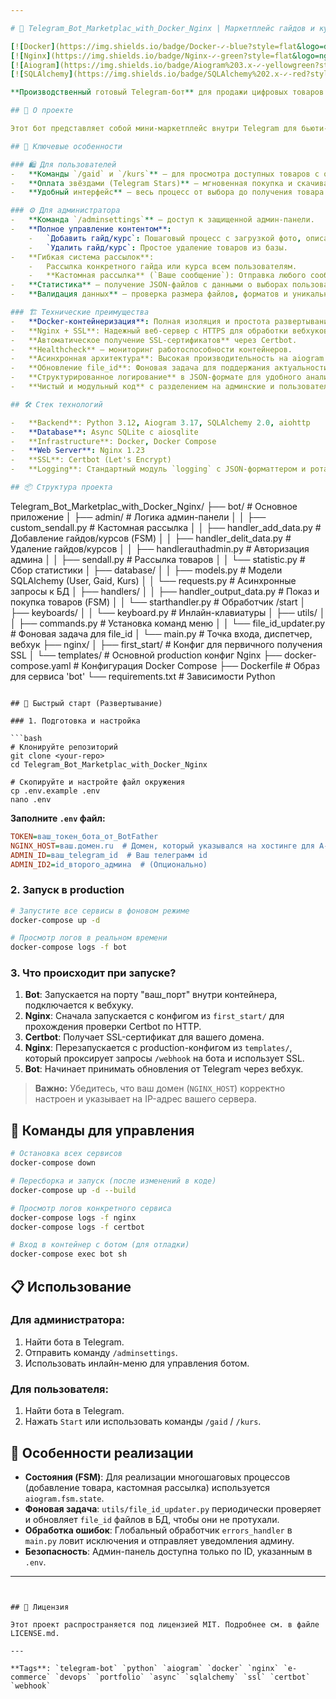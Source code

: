 ```yaml
---

# 🤖 Telegram_Bot_Marketplac_with_Docker_Nginx | Маркетплейс гайдов и курсов в Telegram

[![Docker](https://img.shields.io/badge/Docker-✓-blue?style=flat&logo=docker)](https://www.docker.com/)
[![Nginx](https://img.shields.io/badge/Nginx-✓-green?style=flat&logo=nginx)](https://nginx.org/)
[![Aiogram](https://img.shields.io/badge/Aiogram%203.x-✓-yellowgreen?style=flat)](https://docs.aiogram.dev/)
[![SQLAlchemy](https://img.shields.io/badge/SQLAlchemy%202.x-✓-red?style=flat)](https://www.sqlalchemy.org/)

**Производственный готовый Telegram-бот** для продажи цифровых товаров (гайдов и курсов) с полноценной админ-панелью, рассылками и статистикой. Развертывается в Docker с Nginx и SSL-сертификатом.

## 🌟 О проекте

Этот бот представляет собой мини-маркетплейс внутри Telegram для бьюти-сферы. Пользователи могут просматривать и покупать гайды и курсы, а администраторы — управлять контентом, проводить рассылки и отслеживать статистику через удобное меню.

## 🚀 Ключевые особенности

### 🛍️ Для пользователей
-   **Команды `/gaid` и `/kurs`** — для просмотра доступных товаров с описанием и ценой.
-   **Оплата звёздами (Telegram Stars)** — мгновенная покупка и скачивание прямо в чате.
-   **Удобный интерфейс** — весь процесс от выбора до получения товара происходит не выходя из Telegram.

### ⚙️ Для администратора
-   **Команда `/adminsettings`** — доступ к защищенной админ-панели.
-   **Полное управление контентом**:
    -   `Добавить гайд/курс`: Пошаговый процесс с загрузкой фото, описания, файла и установкой цены.
    -   `Удалить гайд/курс`: Простое удаление товаров из базы.
-   **Гибкая система рассылок**:
    -   Рассылка конкретного гайда или курса всем пользователям.
    -   **Кастомная рассылка** (`Ваше сообщение`): Отправка любого сообщения или медиафайла (текст, фото, видео, документ, GIF, стикер).
-   **Статистика** — получение JSON-файлов с данными о выборах пользователей.
-   **Валидация данных** — проверка размера файлов, форматов и уникальности названий при добавлении.

### 🏗️ Технические преимущества
-   **Docker-контейнеризация**: Полная изоляция и простота развертывания.
-   **Nginx + SSL**: Надежный веб-сервер с HTTPS для обработки вебхуков.
-   **Автоматическое получение SSL-сертификатов** через Certbot.
-   **Healthcheck** — мониторинг работоспособности контейнеров.
-   **Асинхронная архитектура**: Высокая производительность на aiogram 3.x и SQLAlchemy 2.0.
-   **Обновление file_id**: Фоновая задача для поддержания актуальности file_id файлов в Telegram.
-   **Структурированное логирование** в JSON-формате для удобного анализа.
-   **Чистый и модульный код** с разделением на админские и пользовательские обработчики.

## 🛠 Стек технологий

-   **Backend**: Python 3.12, Aiogram 3.17, SQLAlchemy 2.0, aiohttp
-   **Database**: Async SQLite с aiosqlite
-   **Infrastructure**: Docker, Docker Compose
-   **Web Server**: Nginx 1.23
-   **SSL**: Certbot (Let's Encrypt)
-   **Logging**: Стандартный модуль `logging` с JSON-форматтером и ротацией файлов.

## 📦 Структура проекта

```
Telegram_Bot_Marketplac_with_Docker_Nginx/
├── bot/                               # Основное приложение
│   ├── admin/                         # Логика админ-панели
│   │   ├── custom_sendall.py          # Кастомная рассылка
│   │   ├── handler_add_data.py        # Добавление гайдов/курсов (FSM)
│   │   ├── handler_delit_data.py      # Удаление гайдов/курсов
│   │   ├── handlerauthadmin.py        # Авторизация админа
│   │   ├── sendall.py                 # Рассылка товаров
│   │   └── statistic.py               # Сбор статистики
│   ├── database/
│   │   ├── models.py                  # Модели SQLAlchemy (User, Gaid, Kurs)
│   │   └── requests.py                # Асинхронные запросы к БД
│   ├── handlers/
│   │   ├── handler_output_data.py     # Показ и покупка товаров (FSM)
│   │   └── starthandler.py            # Обработчик /start
│   ├── keyboards/
│   │   └── keyboard.py                # Инлайн-клавиатуры
│   ├── utils/
│   │   ├── commands.py                # Установка команд меню
│   │   └── file_id_updater.py         # Фоновая задача для file_id
│   └── main.py                        # Точка входа, диспетчер, вебхук
├── nginx/
│   ├── first_start/                   # Конфиг для первичного получения SSL
│   └── templates/                     # Основной production конфиг Nginx
├── docker-compose.yaml                # Конфигурация Docker Compose
├── Dockerfile                         # Образ для сервиса 'bot'
└── requirements.txt                   # Зависимости Python
```

## 🚀 Быстрый старт (Развертывание)

### 1. Подготовка и настройка

```bash
# Клонируйте репозиторий
git clone <your-repo>
cd Telegram_Bot_Marketplac_with_Docker_Nginx

# Скопируйте и настройте файл окружения
cp .env.example .env
nano .env
```

**Заполните `.env` файл:**
```ini
TOKEN=ваш_токен_бота_от_BotFather
NGINX_HOST=ваш.домен.ru  # Домен, который указывался на хостинге для A-записи
ADMIN_ID=ваш_telegram_id  # Ваш телеграмм id
ADMIN_ID2=id_второго_админа  # (Опционально)
```

### 2. Запуск в production

```bash
# Запустите все сервисы в фоновом режиме
docker-compose up -d

# Просмотр логов в реальном времени
docker-compose logs -f bot
```

### 3. Что происходит при запуске?

1.  **Bot**: Запускается на порту "ваш_порт" внутри контейнера, подключается к вебхуку.
2.  **Nginx**: Сначала запускается с конфигом из `first_start/` для прохождения проверки Certbot по HTTP.
3.  **Certbot**: Получает SSL-сертификат для вашего домена.
4.  **Nginx**: Перезапускается с production-конфигом из `templates/`, который проксирует запросы `/webhook` на бота и использует SSL.
5.  **Bot**: Начинает принимать обновления от Telegram через вебхук.

> **Важно:** Убедитесь, что ваш домен (`NGINX_HOST`) корректно настроен и указывает на IP-адрес вашего сервера.

## 🔧 Команды для управления

```bash
# Остановка всех сервисов
docker-compose down

# Пересборка и запуск (после изменений в коде)
docker-compose up -d --build

# Просмотр логов конкретного сервиса
docker-compose logs -f nginx
docker-compose logs -f certbot

# Вход в контейнер с ботом (для отладки)
docker-compose exec bot sh
```

## 📋 Использование

### Для администратора:
1.  Найти бота в Telegram.
2.  Отправить команду `/adminsettings`.
3.  Использовать инлайн-меню для управления ботом.

### Для пользователя:
1.  Найти бота в Telegram.
2.  Нажать `Start` или использовать команды `/gaid` / `/kurs`.

## 🎯 Особенности реализации

-   **Состояния (FSM)**: Для реализации многошаговых процессов (добавление товара, кастомная рассылка) используется `aiogram.fsm.state`.
-   **Фоновая задача**: `utils/file_id_updater.py` периодически проверяет и обновляет `file_id` файлов в БД, чтобы они не протухали.
-   **Обработка ошибок**: Глобальный обработчик `errors_handler` в `main.py` ловит исключения и отправляет уведомления админу.
-   **Безопасность**: Админ-панель доступна только по ID, указанным в `.env`.

---
```


## 📄 Лицензия

Этот проект распространяется под лицензией MIT. Подробнее см. в файле LICENSE.md.

---

**Tags**: `telegram-bot` `python` `aiogram` `docker` `nginx` `e-commerce` `devops` `portfolio` `async` `sqlalchemy` `ssl` `certbot` `webhook`
